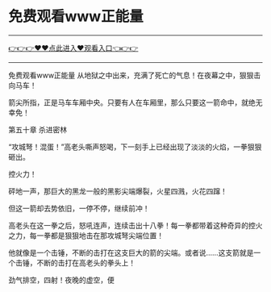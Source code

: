 # 免费观看www正能量

<hr/> <a href="https://github.com/kjhudf/xccd/issues/1">👉👉👉♥♥点此进入♥观看入口👈👉👉</a><hr/>

免费观看www正能量
从地狱之中出来，充满了死亡的气息！在夜幕之中，狠狠击向马车！

箭尖所指，正是马车车厢中央。只要有人在车厢里，那么只要这一箭命中，就绝无幸免！

第五十章 杀进密林

“攻城弩！混蛋！”高老头嘶声怒喝，下一刻手上已经出现了淡淡的火焰，一拳狠狠砸出。

控火力！

砰地一声，那巨大的黑龙一般的黑影尖端爆裂，火星四溅，火花四蹿！

但这一箭却去势依旧，一停不停，继续前冲！

高老头在这一拳之后，怒吼连声，连续击出十八拳！每一拳都带着这种奇异的控火之力，每一拳都是狠狠地击在那攻城弩尖端位置！

他就像是一个击锤，不断的击打在这支巨大的箭的尖端。或者说……这支箭就是一个击锤，不断的击打在高老头的拳头上！

劲气排空，四射！夜晚的虚空，便
